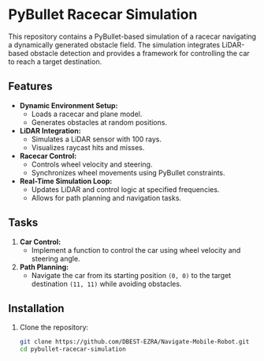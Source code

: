 # PyBullet Racecar Simulation

This repository contains a PyBullet-based simulation of a racecar navigating a dynamically generated obstacle field. The simulation integrates LiDAR-based obstacle detection and provides a framework for controlling the car to reach a target destination.

## Features
- **Dynamic Environment Setup:**
  - Loads a racecar and plane model.
  - Generates obstacles at random positions.
- **LiDAR Integration:**
  - Simulates a LiDAR sensor with 100 rays.
  - Visualizes raycast hits and misses.
- **Racecar Control:**
  - Controls wheel velocity and steering.
  - Synchronizes wheel movements using PyBullet constraints.
- **Real-Time Simulation Loop:**
  - Updates LiDAR and control logic at specified frequencies.
  - Allows for path planning and navigation tasks.

## Tasks
1. **Car Control:**
   - Implement a function to control the car using wheel velocity and steering angle.
2. **Path Planning:**
   - Navigate the car from its starting position `(0, 0)` to the target destination `(11, 11)` while avoiding obstacles.

## Installation
1. Clone the repository:
   ```bash
   git clone https://github.com/DBEST-EZRA/Navigate-Mobile-Robot.git
   cd pybullet-racecar-simulation
